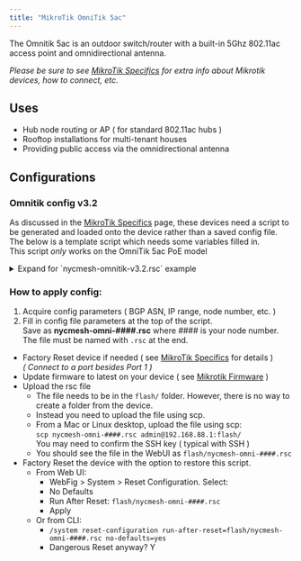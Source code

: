 ```yaml
---
title: "MikroTik OmniTik 5ac"
---
```


The Omnitik 5ac is an outdoor switch/router with a built-in 5Ghz 802.11ac access point and omnidirectional antenna.

_Please be sure to see [MikroTik Specifics](/hardware/mikrotikspecifics) for extra info about Mikrotik devices, how to connect, etc._


## Uses

*   Hub node routing or AP ( for standard 802.11ac hubs )
*   Rooftop installations for multi-tenant houses
*   Providing public access via the omnidirectional antenna

## Configurations

### Omnitik config v3.2
As discussed in the [MikroTik Specifics](/hardware/mikrotikspecifics) page, these devices need a script to be generated and loaded onto the device rather than a saved config file.  
The below is a template script which needs some variables filled in.  
This script _only_ works on the OmniTik 5ac PoE model  

<details>
<summary>Expand for `nycmesh-omnitik-v3.2.rsc` example</summary>
Version 3.2 Changelog:

*   Separation of Public vs Tenant subnet  
*   Fixed BGP sync missed config parameter  
*   Startup delay ( ref Mikrotik forums )  
*   Tada sound effect  
*   Better firewall rules

```
:global nodenumber 1111
:global bgpasn 61111
:global ipprefix "10.70.111"
:global iptenantsrange 10.70.111.5-10.70.111.119
:global iptenantsgw 10.70.111.1
:global ippublicrange 10.70.111.130-10.70.111.180
:global ippublicgw 10.70.111.129
:global dns 10.10.10.10,1.1.1.1

/delay 15

:for j from=1 to=4 step=1 do={
  :for i from=2000 to=50 step=-400 do={
    :beep frequency=$i length=11ms;
    :delay 11ms;
  }
  :for i from=800 to=2000 step=400 do={
    :beep frequency=$i length=11ms;
    :delay 11ms;
  }
}

:foreach x in=[/interface wireless find] do={ /interface wireless reset-configuration $x }

:for t from=1200 to=350 step=-50 do={
  :beep frequency=$t length=33ms;
  :delay 33ms;
}

:beep frequency=500 length=100ms

/ip address add address=192.168.88.1/24 interface=ether3 network=192.168.88.0

:beep frequency=600 length=100ms

/interface ethernet
set [ find default-name=ether5 ] poe-out=forced-on

:beep frequency=700 length=100ms

/interface wireless security-profiles
add authentication-types=wpa-psk,wpa2-psk management-protection=allowed mode=\
    dynamic-keys name=nycmeshnet supplicant-identity=nycmesh \
    wpa-pre-shared-key=nycmeshnet wpa2-pre-shared-key=nycmeshnet

:beep frequency=800 length=100ms

/interface wireless
set [ find default-name=wlan1 ] band=5ghz-a/n/ac channel-width=20/40/80mhz-Ceee disabled=no distance=indoors frequency=auto mode=ap-bridge security-profile=nycmeshnet ssid=("nycmesh-" . $nodenumber . "-omni")  wireless-protocol=802.11 wps-mode=disabled
add disabled=no master-interface=wlan1 name=wlan2 ssid="-NYC Mesh Community WiFi-" wps-mode=disabled

:beep frequency=900 length=100ms

/interface bridge
add auto-mac=yes name=publicaccess
add auto-mac=yes name=tenants

:beep frequency=1000 length=100ms

/ip address
add address=($ipprefix . ".1/25") interface=tenants network=($ipprefix . ".0")
add address=($ipprefix . ".129/26") interface=publicaccess network=($ipprefix . ".128")

:beep frequency=1100 length=100ms

/interface bridge port
add bridge=tenants interface=ether1
add bridge=tenants interface=ether2
add bridge=tenants interface=ether3
add bridge=tenants interface=ether4
add bridge=tenants interface=wlan1
add bridge=publicaccess interface=wlan2

:beep frequency=1200 length=100ms

/ip pool
add name=tenants ranges=$iptenantsrange
add name=publicaccess ranges=$ippublicrange

:beep frequency=1300 length=100ms

/ip dhcp-server
add address-pool=tenants disabled=no interface=tenants name=tenantsdhcp
add address-pool=publicaccess disabled=no interface=publicaccess name=publicaccessdhcp

:beep frequency=1400 length=100ms

/routing bgp instance
set default as=$bgpasn disabled=no

:beep frequency=1500 length=100ms

/routing bgp network
add network=($ipprefix . ".0/24") synchronize=no

:beep frequency=1600 length=100ms

/ip dhcp-server network
add address=($ipprefix . ".0/25") dns-server=10.10.10.10 gateway=($ipprefix . ".1") netmask=25
add address=($ipprefix . ".128/26") dns-server=10.10.10.10 gateway=($ipprefix . ".129") netmask=25

:beep frequency=1700 length=100ms

/ip firewall filter
add action=accept chain=input protocol=icmp
add action=drop chain=forward in-interface=publicaccess out-interface=tenants
add action=drop chain=input in-interface=publicaccess
add action=accept chain=forward
add action=accept chain=input

:beep frequency=1800 length=100ms

/system clock set time-zone-name=America/New_York
/system identity set name=("nycmesh-" . $nodenumber . "-omni")

:beep frequency=500 length=200ms;
:delay 500ms;
:beep frequency=500 length=200ms;
:delay 200ms;
:beep frequency=800 length=500ms;
:delay 50ms;
```
</details>

### How to apply config:
1.   Acquire config parameters ( BGP ASN, IP range, node number, etc. )
2.   Fill in config file parameters at the top of the script.  
      Save as __nycmesh-omni-####.rsc__ where #### is your node number.  
      The file must be named with `.rsc` at the end.  
*   Factory Reset device if needed ( see [MikroTik Specifics](/hardware/mikrotikspecifics) for details )  
    _( Connect to a port besides Port 1 )_  
*   Update firmware to latest on your device ( see [Mikrotik Firmware](/software/mikrotikfirmware) )  
*   Upload the rsc file  
      *   The file needs to be in the `flash/` folder. However, there is no way to create a folder from the device.
      *   Instead you need to upload the file using scp.
      *   From a Mac or Linux desktop, upload the file using scp:  
          `scp nycmesh-omni-####.rsc admin@192.168.88.1:flash/`  
          You may need to confirm the SSH key ( typical with SSH )
      * You should see the file in the WebUI as `flash/nycmesh-omni-####.rsc`
*   Factory Reset the device with the option to restore this script.
      * From Web UI:
          * WebFig > System > Reset Configuration. Select:
          * No Defaults
          * Run After Reset: `flash/nycmesh-omni-####.rsc`
          * Apply
      * Or from CLI:
          * `/system reset-configuration run-after-reset=flash/nycmesh-omni-####.rsc no-defaults=yes`
          * Dangerous Reset anyway? Y
